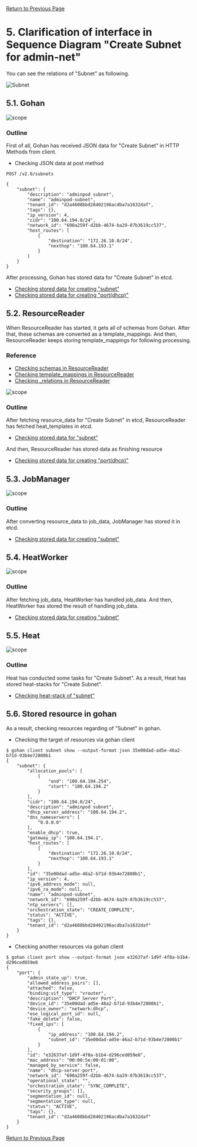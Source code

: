[Return to Previous Page](00_firewall.md)

# 5. Clarification of interface in Sequence Diagram "Create Subnet for admin-net"
You can see the relations of "Subnet" as following.

![Subnet](resource/gohan_investigate_for_firewall.006.png)


## 5.1. Gohan

![scope](../images/ESI_Sequence_diagram.002.png)

### Outline
First of all, Gohan has received JSON data for "Create Subnet" in HTTP Methods from client.

* Checking JSON data at post method
```
POST /v2.0/subnets
```
```
{
    "subnet": {
        "description": "adminpod subnet",
        "name": "adminpod-subnet",
        "tenant_id": "d2a4608bbd28402196acdba7a1632daf",
        "tags": {},
        "ip_version": 4,
        "cidr": "100.64.194.0/24",
        "network_id": "690a259f-d2bb-4674-ba29-07b3619cc537",
        "host_routes": [
            {
                "destination": "172.26.10.0/24",
                "nexthop": "100.64.193.1"
            }
        ]
    }
}
```
After processing, Gohan has stored data for "Create Subnet" in etcd.

* [Checking stored data for creating "subnet"](stored_in_etcd/01_Gohan/CreateSubnet2_01.md)
* [Checking stored data for creating "port(dhcp)"](stored_in_etcd/01_Gohan/CreateSubnet2_02.md)


## 5.2. ResourceReader
When ResourceReader has started, it gets all of schemas from Gohan.
After that, these schemas are converted as a template_mappings.
And then, ResourceReader keeps storing template_mappings for following processing.

### Reference
* [Checking schemas in ResourceReader](../memo/schemas.txt)
* [Checking template_mappings in ResourceReader](../memo/template_mappings.md)
* [Checking _relations in ResourceReader](../memo/_relations.md)

![scope](../images/ESI_Sequence_diagram.003.png)

### Outline
After fetching resource_data for "Create Subnet" in etcd, ResourceReader has fetched heat_templates in etcd.

* [Checking stored data for "subnet"](../heat_template/subnet.md)

And then, ResourceReader has stored data as finishing resource

* [Checking stored data for creating "port(dhcp)"](stored_in_etcd/00_ResourceReader/CreateSubnet2_02.md)


## 5.3. JobManager

![scope](../images/ESI_Sequence_diagram.004.png)

### Outline
After converting resource_data to job_data, JobManager has stored it in etcd.

* [Checking stored data for creating "subnet"](stored_in_etcd/02_JobManager/CreateSubnet2_01.md)


## 5.4. HeatWorker

![scope](../images/ESI_Sequence_diagram.005.png)

### Outline
After fetching job_data, HeatWorker has handled job_data.
And then, HeatWorker has stored the result of handling job_data.

* [Checking stored data for creating "subnet"](stored_in_etcd/03_HeatWorker/CreateSubnet2_01.md)


## 5.5. Heat

![scope](../images/ESI_Sequence_diagram.006.png)

### Outline
Heat has conducted some tasks for "Create Subnet".
As a result, Heat has stored heat-stacks for "Create Subnet".

* [Checking heat-stack of "subnet"](heat-stack/CreateSubnet2_01.md)


## 5.6. Stored resource in gohan
As a result, checking resources regarding of "Subnet" in gohan.

* Checking the target of resources via gohan client
```
$ gohan client subnet show --output-format json 35e00dad-ad5e-46a2-b71d-93b4e72800b1
{
    "subnet": {
        "allocation_pools": [
            {
                "end": "100.64.194.254",
                "start": "100.64.194.2"
            }
        ],
        "cidr": "100.64.194.0/24",
        "description": "adminpod subnet",
        "dhcp_server_address": "100.64.194.2",
        "dns_nameservers": [
            "0.0.0.0"
        ],
        "enable_dhcp": true,
        "gateway_ip": "100.64.194.1",
        "host_routes": [
            {
                "destination": "172.26.10.0/24",
                "nexthop": "100.64.193.1"
            }
        ],
        "id": "35e00dad-ad5e-46a2-b71d-93b4e72800b1",
        "ip_version": 4,
        "ipv6_address_mode": null,
        "ipv6_ra_mode": null,
        "name": "adminpod-subnet",
        "network_id": "690a259f-d2bb-4674-ba29-07b3619cc537",
        "ntp_servers": [],
        "orchestration_state": "CREATE_COMPLETE",
        "status": "ACTIVE",
        "tags": {},
        "tenant_id": "d2a4608bbd28402196acdba7a1632daf"
    }
}
```
* Checking another resources via gohan client
```
$ gohan client port show --output-format json e32637af-1d9f-4f8a-b1b4-d296ced859e8
{
    "port": {
        "admin_state_up": true,
        "allowed_address_pairs": [],
        "attached": false,
        "binding:vif_type": "vrouter",
        "description": "DHCP Server Port",
        "device_id": "35e00dad-ad5e-46a2-b71d-93b4e72800b1",
        "device_owner": "network:dhcp",
        "ese_logical_port_id": null,
        "fake_delete": false,
        "fixed_ips": [
            {
                "ip_address": "100.64.194.2",
                "subnet_id": "35e00dad-ad5e-46a2-b71d-93b4e72800b1"
            }
        ],
        "id": "e32637af-1d9f-4f8a-b1b4-d296ced859e8",
        "mac_address": "00:00:5e:00:01:00",
        "managed_by_service": false,
        "name": "dhcp-server-port",
        "network_id": "690a259f-d2bb-4674-ba29-07b3619cc537",
        "operational_state": "",
        "orchestration_state": "SYNC_COMPLETE",
        "security_groups": [],
        "segmentation_id": null,
        "segmentation_type": null,
        "status": "ACTIVE",
        "tags": {},
        "tenant_id": "d2a4608bbd28402196acdba7a1632daf"
    }
}
```

[Return to Previous Page](00_firewall.md)
